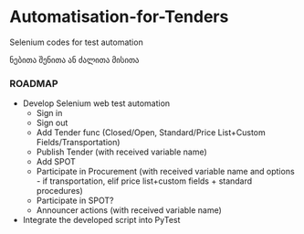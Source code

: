 # Automatisation-for-Tenders
Selenium codes for test automation



ნებითა შენითა ან ძალითა მისითა



### ROADMAP

- Develop Selenium web test automation
  - Sign in
  - Sign out
  - Add Tender func (Closed/Open, Standard/Price List+Custom Fields/Transportation)
  - Publish Tender (with received variable name)
  - Add SPOT
  - Participate in Procurement (with received variable name and options - if transportation, elif price list+custom fields + standard procedures)
  - Participate in SPOT?
  - Announcer actions (with received variable name)
- Integrate the developed script into PyTest
